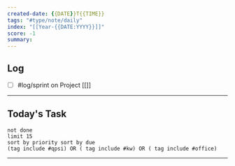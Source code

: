 ```yaml
---
created-date: {{DATE}}T{{TIME}}
tags: "#type/note/daily"
index: "[[Year-{{DATE:YYYY}}]]"
score: -1
summary:
---
```


## Log
- [ ] #log/sprint on Project [[]]

---

## Today's Task

```tasks
not done
limit 15
sort by priority sort by due
(tag include #qpsi) OR ( tag include #kw) OR ( tag include #office)
```
---
